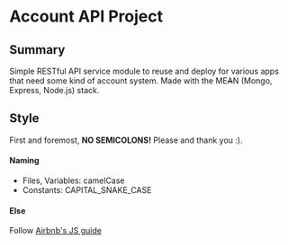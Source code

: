 # Account API Project

## Summary

Simple RESTful API service module to reuse and deploy for various apps that need some kind of account system. Made with the ME~~A~~N (Mongo, Express, Node.js) stack.

## Style

First and foremost, **NO SEMICOLONS!** Please and thank you :).

#### Naming

 * Files, Variables: camelCase
 * Constants: CAPITAL_SNAKE_CASE

#### Else

Follow [Airbnb's JS guide](https://github.com/airbnb/javascript)
